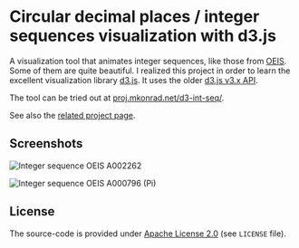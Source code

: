 # Circular decimal places / integer sequences visualization with d3.js

A visualization tool that animates integer sequences, like those from [OEIS](https://oeis.org). Some of them are quite beautiful. I realized this project in order to learn the excellent visualization library [d3.js](https://d3js.org/). It uses the older [d3.js v3.x API](https://github.com/d3/d3-3.x-api-reference/blob/master/API-Reference.md).

The tool can be tried out at [proj.mkonrad.net/d3-int-seq/](http://proj.mkonrad.net/d3-int-seq/).

See also the [related project page](https://mkonrad.net/).

## Screenshots

![Integer sequence OEIS A002262](https://mkonrad.net/img_gen/d3-int-seq-oeis-450x450-6f7929.png "Integer sequence OEIS A002262")

![Integer sequence OEIS A000796 (Pi)](https://mkonrad.net/img_gen/d3-int-seq-pi-450x450-a2a9df.png "Integer sequence OEIS A000796 (Pi)")

## License

The source-code is provided under [Apache License 2.0](http://www.apache.org/licenses/LICENSE-2.0) (see `LICENSE` file).
